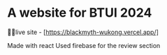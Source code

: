 # A website for BTUI 2024

🔴🔴live site - [https://blackmyth-wukong.vercel.app/]

Made with react
Used firebase for the review section
